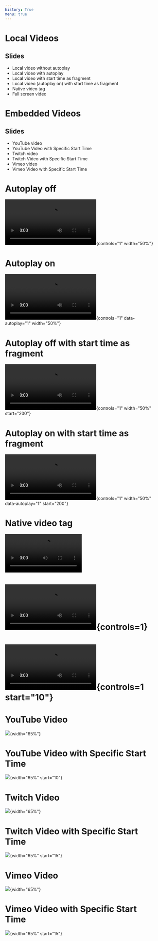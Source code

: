 ```yaml
---
history: True
menu: true
---
```


# Local Videos

## Slides

- Local video without autoplay
- Local video with autoplay
- Local video with start time as fragment
- Local video (autoplay on) with start time as fragment
- Native video tag
- Full screen video

# Embedded Videos

## Slides

- YouTube video
- YouTube Video with Specific Start Time
- Twitch video
- Twitch Video with Specific Start Time
- Vimeo video
- Vimeo Video with Specific Start Time

# Autoplay off

![](./pacman-perfect-game.mp4){controls="1" width="50%"}

# Autoplay on

![](./pacman-perfect-game.mp4){controls="1" data-autoplay="1" width="50%"}

# Autoplay off with start time as fragment

![](./pacman-perfect-game.mp4){controls="1" width="50%" start="200"}

# Autoplay on with start time as fragment

![](./pacman-perfect-game.mp4){controls="1" width="50%" data-autoplay="1" start="200"}

# Native video tag

<video style="width:50%;" src="./pacman-perfect-game#t=200" controls data-autoplay></video>

# ![](./pacman-perfect-game.mp4){controls=1}

# ![](./pacman-perfect-game.mp4){controls=1 start="10"}

# YouTube Video

![](youtube://qEcmwHRG2Mo){width="65%"}

# YouTube Video with Specific Start Time

![](youtube://qEcmwHRG2Mo){width="65%" start="10"}

# Twitch Video

![](twitch://hungry){width="65%"}

# Twitch Video with Specific Start Time

![](twitch://hungry){width="65%" start="15"}

# Vimeo Video

![](vimeo://75414236){width="65%"}

# Vimeo Video with Specific Start Time

![](vimeo://75414236){width="65%" start="15"} 
